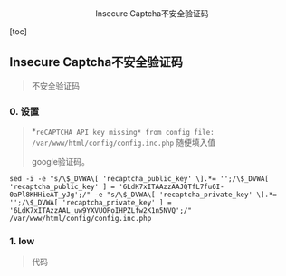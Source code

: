 <center>Insecure Captcha不安全验证码</center>





[toc]







## Insecure Captcha不安全验证码

> 不安全验证码









### 0. 设置

> *`reCAPTCHA API key missing* from config file: /var/www/html/config/config.inc.php` 随便填入值
>
> google验证码。

```shell
sed -i -e "s/\$_DVWA\[ 'recaptcha_public_key' \].*= '';/\$_DVWA[ 'recaptcha_public_key' ] = '6LdK7xITAAzzAAJQTfL7fu6I-0aPl8KHHieAT_yJg';/" -e "s/\$_DVWA\[ 'recaptcha_private_key' \].*= '';/\$_DVWA[ 'recaptcha_private_key' ] = '6LdK7xITAzzAAL_uw9YXVUOPoIHPZLfw2K1n5NVQ';/" /var/www/html/config/config.inc.php
```







### 1. low

> 代码

```php
```

